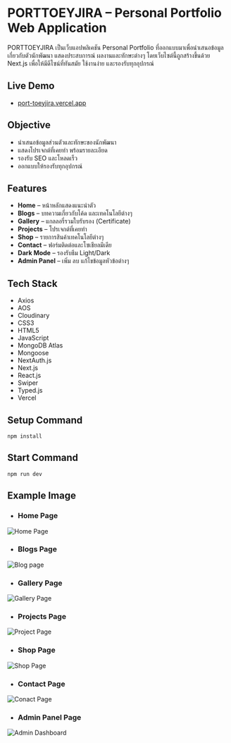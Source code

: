 # PORTTOEYJIRA – Personal Portfolio Web Application
PORTTOEYJIRA เป็นเว็บแอปพลิเคชัน Personal Portfolio ที่ออกแบบมาเพื่อนำเสนอข้อมูลเกี่ยวกับตัวนักพัฒนา แสดงประสบการณ์ ผลงานและทักษะต่างๆ โดยเว็บไซต์นี้ถูกสร้างขึ้นด้วย Next.js เพื่อให้มีดีไซน์ที่ทันสมัย ใช้งานง่าย และรองรับทุกอุปกรณ์

## Live Demo 
- [port-toeyjira.vercel.app](https://port-toeyjira.vercel.app/)  

## Objective  
- นำเสนอข้อมูลส่วนตัวและทักษะของนักพัฒนา  
- แสดงโปรเจกต์ที่เคยทำ พร้อมรายละเอียด  
- รองรับ SEO และโหลดเร็ว  
- ออกแบบให้รองรับทุกอุปกรณ์  

## Features  
- **Home** – หน้าหลักแสดงแนะนำตัว   
- **Blogs** – บทความเกี่ยวกับโค้ด และเทคโนโลยีต่างๆ
- **Gallery** – แกลลอรี่รวมใบรับรอง (Certificate)
- **Projects** – โปรเจกต์ที่เคยทำ
- **Shop** – รายการสินค้าเทคโนโลยีต่างๆ
- **Contact** – ฟอร์มติดต่อและโซเชียลมีเดีย  
- **Dark Mode** – รองรับธีม Light/Dark  
- **Admin Panel** – เพิ่ม ลบ แก้ไขข้อมูลหัวข้อต่างๆ  

## Tech Stack  
- Axios
- AOS
- Cloudinary
- CSS3
- HTML5
- JavaScript
- MongoDB Atlas
- Mongoose
- NextAuth.js
- Next.js
- React.js
- Swiper
- Typed.js
- Vercel

## Setup Command
<code>npm install</code>

## Start Command
<code>npm run dev</code>

## Example Image
- ### Home Page
![Home Page](https://github.com/user-attachments/assets/73308b75-2500-4a6f-a90d-fbe31928c6e3)

- ### Blogs Page
![Blog page](https://github.com/user-attachments/assets/e91e00a8-31cf-423c-8e3c-d0d87061f52d)

- ### Gallery Page
![Gallery Page](https://github.com/user-attachments/assets/a0d8ad5d-f023-44fe-84e2-20766090832f)

- ### Projects Page
![Project Page](https://github.com/user-attachments/assets/8a56e1a8-7436-404a-8d8a-d7b54c03e375)

- ### Shop Page
![Shop Page](https://github.com/user-attachments/assets/226f3c70-3628-4ea5-857c-61f5a31342c2)

- ### Contact Page
![Conact Page](https://github.com/user-attachments/assets/5f78a1e3-bae6-42d7-a587-0099bb8fc6cb)

- ### Admin Panel Page
![Admin Dashboard](https://github.com/user-attachments/assets/626868ce-f141-49f0-a14f-918bf92f4bce)

